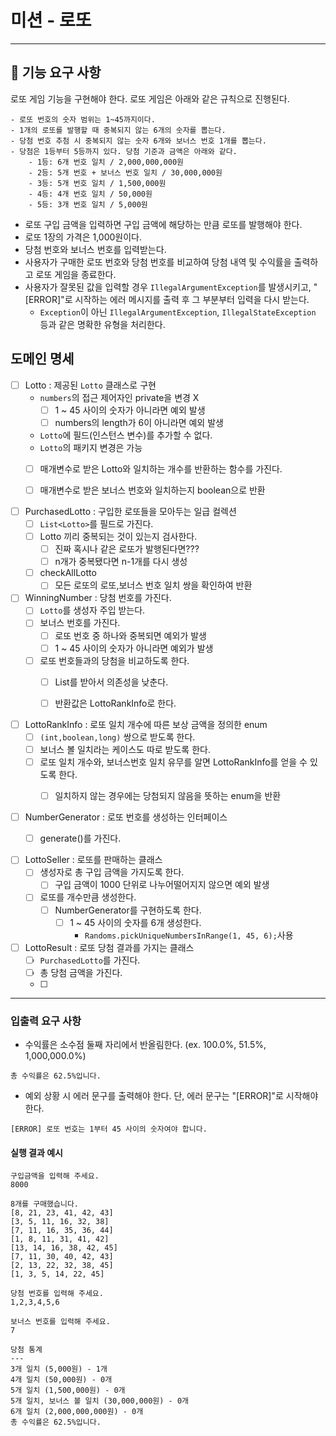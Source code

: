 # 미션 - 로또

---

## 🚀 기능 요구 사항

로또 게임 기능을 구현해야 한다. 로또 게임은 아래와 같은 규칙으로 진행된다.

```
- 로또 번호의 숫자 범위는 1~45까지이다.
- 1개의 로또를 발행할 때 중복되지 않는 6개의 숫자를 뽑는다.
- 당첨 번호 추첨 시 중복되지 않는 숫자 6개와 보너스 번호 1개를 뽑는다.
- 당첨은 1등부터 5등까지 있다. 당첨 기준과 금액은 아래와 같다.
    - 1등: 6개 번호 일치 / 2,000,000,000원
    - 2등: 5개 번호 + 보너스 번호 일치 / 30,000,000원
    - 3등: 5개 번호 일치 / 1,500,000원
    - 4등: 4개 번호 일치 / 50,000원
    - 5등: 3개 번호 일치 / 5,000원
```

- 로또 구입 금액을 입력하면 구입 금액에 해당하는 만큼 로또를 발행해야 한다.
- 로또 1장의 가격은 1,000원이다.
- 당첨 번호와 보너스 번호를 입력받는다.
- 사용자가 구매한 로또 번호와 당첨 번호를 비교하여 당첨 내역 및 수익률을 출력하고 로또 게임을 종료한다.
- 사용자가 잘못된 값을 입력할 경우 `IllegalArgumentException`를 발생시키고, "[ERROR]"로 시작하는 에러 메시지를 출력 후 그 부분부터 입력을 다시 받는다.
    - `Exception`이 아닌 `IllegalArgumentException`, `IllegalStateException` 등과 같은 명확한 유형을 처리한다.

## 도메인 명세
- [ ] Lotto : 제공된 `Lotto` 클래스로 구현
  - `numbers`의 접근 제어자인 private을 변경 X
    - [ ] 1 ~ 45 사이의 숫자가 아니라면 예외 발생
    - [ ] numbers의 length가 6이 아니라면 예외 발생
  - `Lotto`에 필드(인스턴스 변수)를 추가할 수 없다.
  - `Lotto`의 패키지 변경은 가능
  - [ ] 매개변수로 받은 Lotto와 일치하는 개수를 반환하는 함수를 가진다.
  - [ ] 매개변수로 받은 보너스 번호와 일치하는지 boolean으로 반환


- [ ] PurchasedLotto : 구입한 로또들을 모아두는 일급 컬렉션
  - [ ] `List<Lotto>`를 필드로 가진다.
  - [ ] Lotto 끼리 중복되는 것이 있는지 검사한다.
    - [ ] 진짜 혹시나 같은 로또가 발행된다면???
    - [ ] n개가 중복됐다면 n-1개를 다시 생성
  - [ ] checkAllLotto
    - [ ] 모든 로또의 로또,보너스 번호 일치 쌍을 확인하여 반환

- [ ] WinningNumber : 당첨 번호를 가진다.
  - [ ] `Lotto`를 생성자 주입 받는다.
  - [ ] 보너스 번호를 가진다.
    - [ ] 로또 번호 중 하나와 중복되면 예외가 발생
    - [ ] 1 ~ 45 사이의 숫자가 아니라면 예외가 발생
  - [ ] 로또 번호들과의 당첨을 비교하도록 한다.
    - [ ] List<Lotto>를 받아서 의존성을 낮춘다.
    - [ ] 반환값은 LottoRankInfo로 한다.


- [ ] LottoRankInfo : 로또 일치 개수에 따른 보상 금액을 정의한 enum
  - [ ] `(int,boolean,long)` 쌍으로 받도록 한다.
  - [ ] 보너스 볼 일치라는 케이스도 따로 받도록 한다.
  - [ ] 로또 일치 개수와, 보너스번호 일치 유무를 알면 LottoRankInfo를 얻을 수 있도록 한다.
    - [ ] 일치하지 않는 경우에는 당첨되지 않음을 뜻하는 enum을 반환


- [ ] NumberGenerator : 로또 번호를 생성하는 인터페이스
  - [ ] generate()를 가진다.


- [ ] LottoSeller : 로또를 판매하는 클래스
  - [ ] 생성자로 총 구입 금액을 가지도록 한다.
    - [ ] 구입 금액이 1000 단위로 나누어떨어지지 않으면 예외 발생
  - [ ] 로또를 개수만큼 생성한다.
    - [ ] NumberGenerator를 구현하도록 한다.
      - [ ] 1 ~ 45 사이의 숫자를 6개 생성한다.
        - `Randoms.pickUniqueNumbersInRange(1, 45, 6);`사용


- [ ] LottoResult : 로또 당첨 결과를 가지는 클래스
  - [ ] `PurchasedLotto`를 가진다.
  - [ ] 총 당첨 금액을 가진다.
  - [ ] 
---
### 입출력 요구 사항

- 수익률은 소수점 둘째 자리에서 반올림한다. (ex. 100.0%, 51.5%, 1,000,000.0%)

```
총 수익률은 62.5%입니다.
```

- 예외 상황 시 에러 문구를 출력해야 한다. 단, 에러 문구는 "[ERROR]"로 시작해야 한다.

```
[ERROR] 로또 번호는 1부터 45 사이의 숫자여야 합니다.
```

#### 실행 결과 예시

```
구입금액을 입력해 주세요.
8000

8개를 구매했습니다.
[8, 21, 23, 41, 42, 43] 
[3, 5, 11, 16, 32, 38] 
[7, 11, 16, 35, 36, 44] 
[1, 8, 11, 31, 41, 42] 
[13, 14, 16, 38, 42, 45] 
[7, 11, 30, 40, 42, 43] 
[2, 13, 22, 32, 38, 45] 
[1, 3, 5, 14, 22, 45]

당첨 번호를 입력해 주세요.
1,2,3,4,5,6

보너스 번호를 입력해 주세요.
7

당첨 통계
---
3개 일치 (5,000원) - 1개
4개 일치 (50,000원) - 0개
5개 일치 (1,500,000원) - 0개
5개 일치, 보너스 볼 일치 (30,000,000원) - 0개
6개 일치 (2,000,000,000원) - 0개
총 수익률은 62.5%입니다.
```